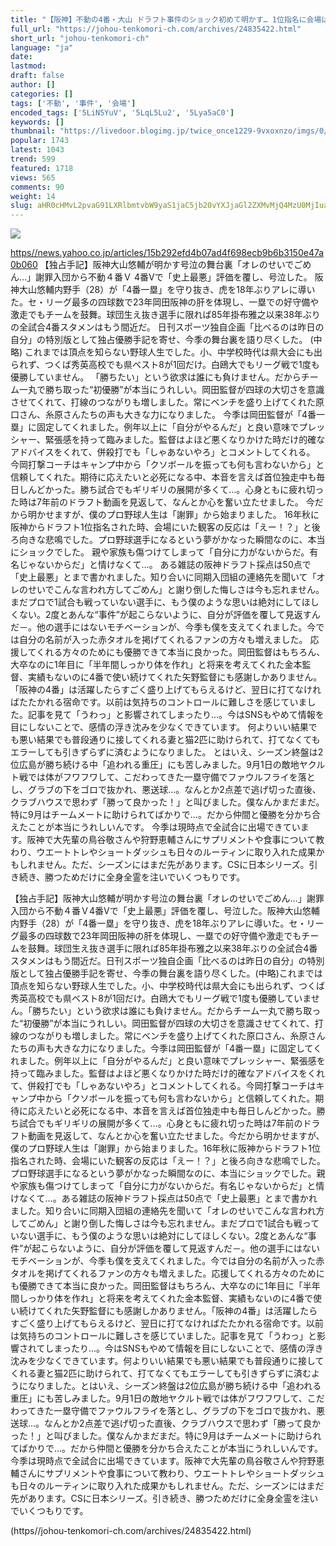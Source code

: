 ```yaml
---
title: "【阪神】不動の4番・大山 ドラフト事件のショック初めて明かす… 1位指名に会場は悲鳴、雑誌は「史上最悪」と揶揄 家族も傷つけられ "
full_url: "https://johou-tenkomori-ch.com/archives/24835422.html"
short_url: "johou-tenkomori-ch"
language: "ja"
date: 
lastmod: 
draft: false
author: []
categories: []
tags: ['不動', '事件', '会場']
encoded_tags: ['5LiN5YuV', '5LqL5Lu2', '5Lya5aC0']
keywords: []
thumbnail: "https://livedoor.blogimg.jp/twice_once1229-9vxoxnzo/imgs/0/d/0d011796-s.jpg"
popular: 1743
latest: 1043
trend: 599
featured: 1718
views: 565
comments: 90
weight: 14
slug: aHR0cHMvL2pvaG91LXRlbmtvbW9yaS1jaC5jb20vYXJjaGl2ZXMvMjQ4MzU0MjIuaHRtbA==
---
```


![](https://livedoor.blogimg.jp/twice_once1229-9vxoxnzo/imgs/0/d/0d011796-s.jpg)

<div><a target='_blank' href='https//news.yahoo.co.jp/articles/15b292efd4b07ad4f698ecb9b6b3150e47a0b060'>https//news.yahoo.co.jp/articles/15b292efd4b07ad4f698ecb9b6b3150e47a0b060</a> 【独占手記】阪神大山悠輔が明かす号泣の舞台裏「オレのせいでごめん…」謝罪入団から不動４番Ｖ 4番Vで「史上最悪」評価を覆し、号泣した。 阪神大山悠輔内野手（28）が「4番一塁」を守り抜き、虎を18年ぶりアレに導いた。セ・リーグ最多の四球数で23年岡田阪神の肝を体現し、一塁での好守備や激走でもチームを鼓舞。球団生え抜き選手に限れば85年掛布雅之以来38年ぶりの全試合4番スタメンはもう間近だ。 日刊スポーツ独自企画「比べるのは昨日の自分」の特別版として独占優勝手記を寄せ、今季の舞台裏を語り尽くした。 (中略) これまでは頂点を知らない野球人生でした。小、中学校時代は県大会にも出られず、つくば秀英高校でも県ベスト8が1回だけ。白鴎大でもリーグ戦で1度も優勝していません。 「勝ちたい」という欲求は誰にも負けません。だからチーム一丸で勝ち取った“初優勝”が本当にうれしい。岡田監督が四球の大切さを意識させてくれて、打線のつながりも増しました。常にベンチを盛り上げてくれた原口さん、糸原さんたちの声も大きな力になりました。 今季は岡田監督が「4番一塁」に固定してくれました。例年以上に「自分がやるんだ」と良い意味でプレッシャー、緊張感を持って臨みました。監督はよほど悪くなりかけた時だけ的確なアドバイスをくれて、併殺打でも「しゃあないやろ」とコメントしてくれる。 今岡打撃コーチはキャンプ中から「クソボールを振っても何も言わないから」と信頼してくれた。期待に応えたいと必死になる中、本音を言えば首位独走中も毎日しんどかった。勝ち試合でもギリギリの展開が多くて…。心身ともに疲れ切った時は7年前のドラフト動画を見返して、なんとか心を奮い立たせました。 今だから明かせますが、僕のプロ野球人生は「謝罪」から始まりました。 16年秋に阪神からドラフト1位指名された時、会場にいた観客の反応は「えー！？」と後ろ向きな悲鳴でした。プロ野球選手になるという夢がかなった瞬間なのに、本当にショックでした。 親や家族も傷つけてしまって「自分に力がないからだ。有名じゃないからだ」と情けなくて…。 ある雑誌の阪神ドラフト採点は50点で「史上最悪」とまで書かれました。知り合いに同期入団組の連絡先を聞いて「オレのせいでこんな言われ方してごめん」と謝り倒した悔しさは今も忘れません。 まだプロで1試合も戦っていない選手に、もう僕のような思いは絶対にしてほしくない。2度とあんな“事件”が起こらないように、自分が評価を覆して見返すんだ－。他の選手にはないモチベーションが、今季も僕を支えてくれました。今では自分の名前が入った赤タオルを掲げてくれるファンの方々も増えました。 応援してくれる方々のためにも優勝できて本当に良かった。岡田監督はもちろん、大卒なのに1年目に「半年間しっかり体を作れ」と将来を考えてくれた金本監督、実績もないのに4番で使い続けてくれた矢野監督にも感謝しかありません。 「阪神の4番」は活躍したらすごく盛り上げてもらえるけど、翌日に打てなければたたかれる宿命です。以前は気持ちのコントロールに難しさを感じていました。記事を見て「うわっ」と影響されてしまったり…。今はSNSもやめて情報を目にしないことで、感情の浮き沈みを少なくできています。 何よりいい結果でも悪い結果でも普段通りに接してくれる妻と猫2匹に助けられて、打てなくてもエラーしても引きずらずに済むようになりました。 とはいえ、シーズン終盤は2位広島が勝ち続ける中「追われる重圧」にも苦しみました。9月1日の敵地ヤクルト戦では体がフワフワして、こだわってきた一塁守備でファウルフライを落とし、グラブの下をゴロで抜かれ、悪送球…。なんとか2点差で逃げ切った直後、クラブハウスで思わず「勝って良かった！」と叫びました。僕なんかまだまだ。特に9月はチームメートに助けられてばかりで…。だから仲間と優勝を分かち合えたことが本当にうれしいんです。 今季は現時点で全試合に出場できています。阪神で大先輩の鳥谷敬さんや狩野恵輔さんにサプリメントや食事について教わり、ウエートトレやショートダッシュも日々のルーティンに取り入れた成果かもしれません。ただ、シーズンにはまだ先があります。CSに日本シリーズ。引き続き、勝つためだけに全身全霊を注いでいくつもりです。 <p>【独占手記】阪神大山悠輔が明かす号泣の舞台裏「オレのせいでごめん…」謝罪入団から不動４番Ｖ4番Vで「史上最悪」評価を覆し、号泣した。阪神大山悠輔内野手（28）が「4番一塁」を守り抜き、虎を18年ぶりアレに導いた。セ・リーグ最多の四球数で23年岡田阪神の肝を体現し、一塁での好守備や激走でもチームを鼓舞。球団生え抜き選手に限れば85年掛布雅之以来38年ぶりの全試合4番スタメンはもう間近だ。日刊スポーツ独自企画「比べるのは昨日の自分」の特別版として独占優勝手記を寄せ、今季の舞台裏を語り尽くした。(中略)これまでは頂点を知らない野球人生でした。小、中学校時代は県大会にも出られず、つくば秀英高校でも県ベスト8が1回だけ。白鴎大でもリーグ戦で1度も優勝していません。「勝ちたい」という欲求は誰にも負けません。だからチーム一丸で勝ち取った“初優勝”が本当にうれしい。岡田監督が四球の大切さを意識させてくれて、打線のつながりも増しました。常にベンチを盛り上げてくれた原口さん、糸原さんたちの声も大きな力になりました。今季は岡田監督が「4番一塁」に固定してくれました。例年以上に「自分がやるんだ」と良い意味でプレッシャー、緊張感を持って臨みました。監督はよほど悪くなりかけた時だけ的確なアドバイスをくれて、併殺打でも「しゃあないやろ」とコメントしてくれる。今岡打撃コーチはキャンプ中から「クソボールを振っても何も言わないから」と信頼してくれた。期待に応えたいと必死になる中、本音を言えば首位独走中も毎日しんどかった。勝ち試合でもギリギリの展開が多くて…。心身ともに疲れ切った時は7年前のドラフト動画を見返して、なんとか心を奮い立たせました。今だから明かせますが、僕のプロ野球人生は「謝罪」から始まりました。16年秋に阪神からドラフト1位指名された時、会場にいた観客の反応は「えー！？」と後ろ向きな悲鳴でした。プロ野球選手になるという夢がかなった瞬間なのに、本当にショックでした。親や家族も傷つけてしまって「自分に力がないからだ。有名じゃないからだ」と情けなくて…。ある雑誌の阪神ドラフト採点は50点で「史上最悪」とまで書かれました。知り合いに同期入団組の連絡先を聞いて「オレのせいでこんな言われ方してごめん」と謝り倒した悔しさは今も忘れません。まだプロで1試合も戦っていない選手に、もう僕のような思いは絶対にしてほしくない。2度とあんな“事件”が起こらないように、自分が評価を覆して見返すんだ－。他の選手にはないモチベーションが、今季も僕を支えてくれました。今では自分の名前が入った赤タオルを掲げてくれるファンの方々も増えました。応援してくれる方々のためにも優勝できて本当に良かった。岡田監督はもちろん、大卒なのに1年目に「半年間しっかり体を作れ」と将来を考えてくれた金本監督、実績もないのに4番で使い続けてくれた矢野監督にも感謝しかありません。「阪神の4番」は活躍したらすごく盛り上げてもらえるけど、翌日に打てなければたたかれる宿命です。以前は気持ちのコントロールに難しさを感じていました。記事を見て「うわっ」と影響されてしまったり…。今はSNSもやめて情報を目にしないことで、感情の浮き沈みを少なくできています。何よりいい結果でも悪い結果でも普段通りに接してくれる妻と猫2匹に助けられて、打てなくてもエラーしても引きずらずに済むようになりました。とはいえ、シーズン終盤は2位広島が勝ち続ける中「追われる重圧」にも苦しみました。9月1日の敵地ヤクルト戦では体がフワフワして、こだわってきた一塁守備でファウルフライを落とし、グラブの下をゴロで抜かれ、悪送球…。なんとか2点差で逃げ切った直後、クラブハウスで思わず「勝って良かった！」と叫びました。僕なんかまだまだ。特に9月はチームメートに助けられてばかりで…。だから仲間と優勝を分かち合えたことが本当にうれしいんです。今季は現時点で全試合に出場できています。阪神で大先輩の鳥谷敬さんや狩野恵輔さんにサプリメントや食事について教わり、ウエートトレやショートダッシュも日々のルーティンに取り入れた成果かもしれません。ただ、シーズンにはまだ先があります。CSに日本シリーズ。引き続き、勝つためだけに全身全霊を注いでいくつもりです。</p></div>

(https//johou-tenkomori-ch.com/archives/24835422.html)
